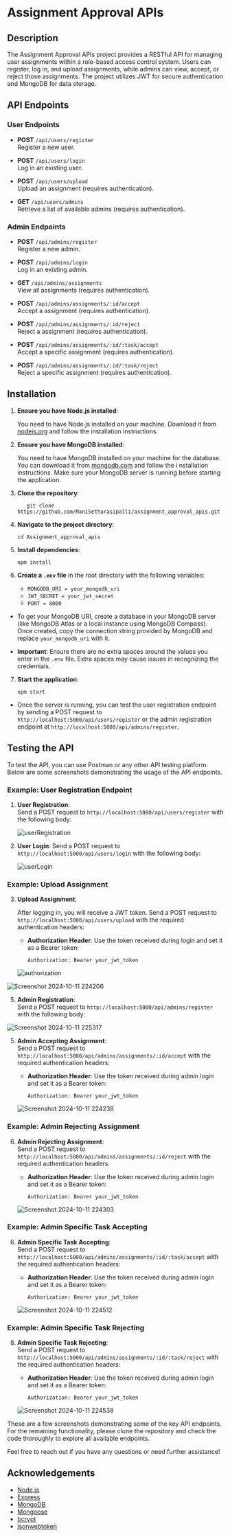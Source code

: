 # Assignment Approval APIs

## Description
The Assignment Approval APIs project provides a RESTful API for managing user assignments within a role-based access control system. Users can register, log in, and upload assignments, while admins can view, accept, or reject those assignments. The project utilizes JWT for secure authentication and MongoDB for data storage.

## API Endpoints

### User Endpoints
- **POST** `/api/users/register`  
  Register a new user.

- **POST** `/api/users/login`  
  Log in an existing user.

- **POST** `/api/users/upload`  
  Upload an assignment (requires authentication).

- **GET** `/api/users/admins`  
  Retrieve a list of available admins (requires authentication).

### Admin Endpoints

- **POST** `/api/admins/register`  
  Register a new admin.

- **POST** `/api/admins/login`  
  Log in an existing admin.

- **GET** `/api/admins/assignments`  
  View all assignments (requires authentication).

- **POST** `/api/admins/assignments/:id/accept`  
  Accept a assignment (requires authentication).

- **POST** `/api/admins/assignments/:id/reject`  
  Reject a assignment (requires authentication).
  
- **POST** `/api/admins/assignments/:id/:task/accept`  
  Accept a specific assignment (requires authentication).

- **POST** `/api/admins/assignments/:id/:task/reject`  
  Reject a specific assignment (requires authentication).

## Installation

1. **Ensure you have Node.js installed**:
   
   You need to have Node.js installed on your machine. Download it from [nodejs.org](https://nodejs.org/) and follow the installation instructions.

2. **Ensure you have MongoDB installed**:
   
   You need to have MongoDB installed on your machine for the database. You can download it from [mongodb.com](https://www.mongodb.com/try/download/community) and follow the i nstallation instructions. Make sure your MongoDB server is running before starting the application.

3. **Clone the repository**:

   ```
      git clone https://github.com/ManiSetharasipalli/assignment_approval_apis.git
   ```

5. **Navigate to the project directory**:

   ```
   cd Assignment_approval_apis
   ```

7. **Install dependencies**:

   ```
   npm install
   ```

9. **Create a `.env` file** in the root directory with the following variables:
   
   - `MONGODB_URI = your_mongodb_uri`
   - `JWT_SECRET = your_jwt_secret`
   - `PORT = 8000`
   
- To get your MongoDB URI, create a database in your MongoDB server (like MongoDB Atlas or a local instance using MongoDB Compass). Once created, copy the connection string provided by MongoDB and replace `your_mongodb_uri` with it.

- **Important**: Ensure there are no extra spaces around the values you enter in the `.env` file. Extra spaces may cause issues in recognizing the credentials.
  
7. **Start the application**:

   ```
   npm start
   ```

- Once the server is running, you can test the user registration endpoint by sending a POST request to `http://localhost:5000/api/users/register` or the admin registration endpoint at `http://localhost:5000/api/admins/register`.


## Testing the API

To test the API, you can use Postman or any other API testing platform. Below are some screenshots demonstrating the usage of the API endpoints.

### Example: User Registration Endpoint

1. **User Registration**:  
   Send a POST request to `http://localhost:5000/api/users/register` with the following body:


   ![userRegistration](https://github.com/user-attachments/assets/f95ed89e-8b89-4310-bab6-e6fbbac2b8a7)
   
2. **User Login**:
   Send a POST request to `http://localhost:5000/api/users/login` with the following body:


   ![userLogin](https://github.com/user-attachments/assets/ed23c7fc-9dd7-4c91-8d95-1dac3dd837f3)


### Example: Upload Assignment

3. **Upload Assignment**:
   
   After logging in, you will receive a JWT token. Send a POST request to `http://localhost:5000/api/users/upload` with the required authentication headers:

   - **Authorization Header**: Use the token received during login and set it as a Bearer token:
     ```
     Authorization: Bearer your_jwt_token
     ```
  
    ![authorization](https://github.com/user-attachments/assets/1899565d-42ce-4251-ba89-f7d6e1080ccb)


  ![Screenshot 2024-10-11 224206](https://github.com/user-attachments/assets/28c1dec3-aad2-494d-9b86-07be40a97543)

   
   
5. **Admin Registration**:  
   Send a POST request to `http://localhost:5000/api/admins/register` with the following body:

![Screenshot 2024-10-11 225317](https://github.com/user-attachments/assets/9736496a-b3c7-46f7-baaa-edac145984f4)  

5. **Admin Accepting Assignment**:  
   Send a POST request to `http://localhost:5000/api/admins/assignments/:id/accept` with the required authentication headers:

   - **Authorization Header**: Use the token received during admin login and set it as a Bearer token:
     ```
     Authorization: Bearer your_jwt_token
     ```
   
   ![Screenshot 2024-10-11 224238](https://github.com/user-attachments/assets/eacac656-50a7-4694-a30f-797232aaf84f)
   
### Example: Admin Rejecting Assignment

6. **Admin Rejecting Assignment**:  
   Send a POST request to `http://localhost:5000/api/admins/assignments/:id/reject` with the required authentication headers:

   - **Authorization Header**: Use the token received during admin login and set it as a Bearer token:
     ```
     Authorization: Bearer your_jwt_token
     ```

   ![Screenshot 2024-10-11 224303](https://github.com/user-attachments/assets/1aff58c6-d4f6-4b40-98d6-78ad844d773e)

### Example: Admin Specific Task Accepting

6. **Admin Specific Task Accepting**:  
   Send a POST request to `http://localhost:5000/api/admins/assignments/:id/:task/accept` with the required authentication headers:

   - **Authorization Header**: Use the token received during admin login and set it as a Bearer token:
     ```
     Authorization: Bearer your_jwt_token
     ```

   ![Screenshot 2024-10-11 224512](https://github.com/user-attachments/assets/36b33555-d602-4e98-b4c4-dc1b888848e6)

### Example: Admin Specific Task Rejecting

8. **Admin Specific Task Rejecting**:  
   Send a POST request to `http://localhost:5000/api/admins/assignments/:id/:task/reject` with the required authentication headers:

   - **Authorization Header**: Use the token received during admin login and set it as a Bearer token:
     ```
     Authorization: Bearer your_jwt_token
     ```

   ![Screenshot 2024-10-11 224538](https://github.com/user-attachments/assets/3cfa9da6-a5cc-4809-a212-a2ccfbcde07e)

These are a few screenshots demonstrating some of the key API endpoints. For the remaining functionality, please clone the repository and check the code thoroughly to explore all available endpoints.

Feel free to reach out if you have any questions or need further assistance!

## Acknowledgements

  
- [Node.js](https://nodejs.org/)
- [Express](https://expressjs.com/)
- [MongoDB](https://www.mongodb.com/)
- [Mongoose](https://mongoosejs.com/)
- [bcrypt](https://www.npmjs.com/package/bcrypt)
- [jsonwebtoken](https://www.npmjs.com/package/jsonwebtoken)
